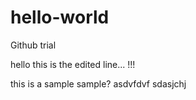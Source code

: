 # hello-world
Github trial



hello this is the edited line... !!!

this is a sample
sample?
asdvfdvf
sdasjchj